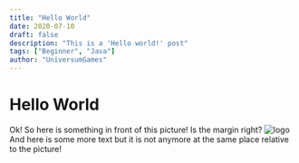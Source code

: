 ```yaml
---
title: "Hello World"
date: 2020-07-10
draft: false
description: "This is a 'Hello world!' post"
tags: ["Beginner", "Java"]
author: "UniversumGames"
---
```


# Hello World

Ok! So here is something in front of this picture! Is the margin right?
![logo](https://universegame.de/img/universegame1.d782e9c2.png)
And here is some more text but it is not anymore at the same place relative to the picture!